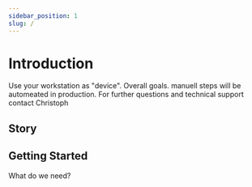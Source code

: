 ```yaml
---
sidebar_position: 1
slug: /
---
```


# Introduction

Use your workstation as "device".
Overall goals.
manuell steps will be automeated in production.
For further questions and technical support contact Christoph

## Story



## Getting Started

What do we need?


